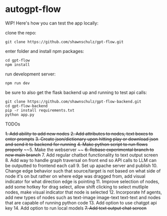 # autogpt-flow

WIP! Here's how you can test the app locally:

clone the repo:
```
git clone https://github.com/shawnschulz/gpt-flow.git
```
enter folder and install npm packages:
```
cd gpt-flow
npm install
```

run development server:
```
npm run dev
```

be sure to also get the flask backend up and running to test api calls:
```
git clone https://github.com/shawnschulz/gpt-flow-backend.git
cd gpt-flow-backend
pip -r install requirements.txt
python app.py 
```

TODOs

~~1. Add ability to add new nodes~~
~~2. Add attributes to nodes, text boxes to enter prompts~~
~~3. Create json/dictionary upon hitting play or download json and send it to backend for running~~
~~4. Make python script to run flows properly~~
~~5. Make the webserver ~~
~~6. Rebase experimental branch to new main branch~~
7. Add regular chatbot functionality to text output screen
8. Add way to handle graph traversal on front end so API calls to LLM can be outputted to frontend each call
9.  Set up apache server and publish
10. Change edge behavior such that source/target is not based on what side of node it's on but rather on where edge was dragged from, add visual indicator for what direction edge is pointing
11. Improve selection of nodes, add some hotkey for drag select, allow shift clicking to select mutliple nodes, make visual indicator that node is selected
12. Incorporate hf agents, add new types of nodes such as text-image image-text text-text and nodes that are capable of running python code 
13. Add option to use chatgpt api key
14. Add option to run local models
~~7. Add text output chat screen~~



